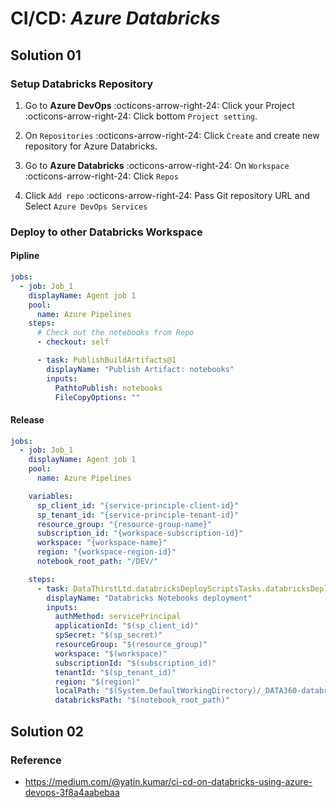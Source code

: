 # CI/CD: _Azure Databricks_

## Solution 01

### Setup Databricks Repository

1.  Go to **Azure DevOps** :octicons-arrow-right-24: Click your Project
    :octicons-arrow-right-24: Click bottom `Project setting`.

2.  On `Repositories` :octicons-arrow-right-24: Click `Create` and create new
    repository for Azure Databricks.

3.  Go to **Azure Databricks** :octicons-arrow-right-24: On `Workspace`
    :octicons-arrow-right-24: Click `Repos`

4.  Click `Add repo` :octicons-arrow-right-24: Pass Git repository URL and
    Select `Azure DevOps Services`

### Deploy to other Databricks Workspace

#### Pipline

```yaml
jobs:
  - job: Job_1
    displayName: Agent job 1
    pool:
      name: Azure Pipelines
    steps:
      # Check out the notebooks from Repo
      - checkout: self

      - task: PublishBuildArtifacts@1
        displayName: "Publish Artifact: notebooks"
        inputs:
          PathtoPublish: notebooks
          FileCopyOptions: ""
```

#### Release

```yaml
jobs:
  - job: Job_1
    displayName: Agent job 1
    pool:
      name: Azure Pipelines

    variables:
      sp_client_id: "{service-principle-client-id}"
      sp_tenant_id: "{service-principle-tenant-id}"
      resource_group: "{resource-group-name}"
      subscription_id: "{workspace-subscription-id}"
      workspace: "{workspace-name}"
      region: "{workspace-region-id}"
      notebook_root_path: "/DEV/"

    steps:
      - task: DataThirstLtd.databricksDeployScriptsTasks.databricksDeployScriptsTask.databricksDeployScripts@0
        displayName: "Databricks Notebooks deployment"
        inputs:
          authMethod: servicePrincipal
          applicationId: "$(sp_client_id)"
          spSecret: "$(sp_secret)"
          resourceGroup: "$(resource_group)"
          workspace: "$(workspace)"
          subscriptionId: "$(subscription_id)"
          tenantId: "$(sp_tenant_id)"
          region: "$(region)"
          localPath: "$(System.DefaultWorkingDirectory)/_DATA360-databricks-CI/drop"
          databricksPath: "$(notebook_root_path)"
```

## Solution 02

### Reference

- https://medium.com/@yatin.kumar/ci-cd-on-databricks-using-azure-devops-3f8a4aabebaa
